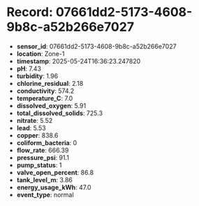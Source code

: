 # Record: 07661dd2-5173-4608-9b8c-a52b266e7027

- **sensor_id**: 07661dd2-5173-4608-9b8c-a52b266e7027
- **location**: Zone-1
- **timestamp**: 2025-05-24T16:36:23.247820
- **pH**: 7.43
- **turbidity**: 1.96
- **chlorine_residual**: 2.18
- **conductivity**: 574.2
- **temperature_C**: 7.0
- **dissolved_oxygen**: 5.91
- **total_dissolved_solids**: 725.3
- **nitrate**: 5.52
- **lead**: 5.53
- **copper**: 838.6
- **coliform_bacteria**: 0
- **flow_rate**: 666.39
- **pressure_psi**: 91.1
- **pump_status**: 1
- **valve_open_percent**: 86.8
- **tank_level_m**: 3.86
- **energy_usage_kWh**: 47.0
- **event_type**: normal